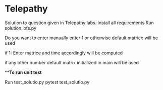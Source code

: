 # Telepathy

Solution to question given in Telepathy labs.
install all requirements
Run solution_bfs.py

Do you want to enter manually enter 1 or otherwise default matrice will be used

if 1:
Enter matrice and time accordingly will be computed


if any other number
default matrix initialized in main will be used


**************To run unit test************




Run test_solutio.py
pytest test_solutio.py
